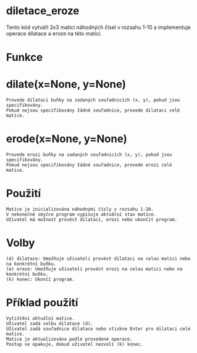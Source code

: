 # diletace_eroze
Tento kód vytváří 3x3 matici náhodných čísel v rozsahu 1-10 a implementuje operace dilatace a eroze na této matici.
# Funkce
# dilate(x=None, y=None)

    Provede dilataci buňky na zadaných souřadnicích (x, y), pokud jsou specifikovány.
    Pokud nejsou specifikovány žádné souřadnice, provede dilataci celé matice.

# erode(x=None, y=None)

    Provede erozi buňky na zadaných souřadnicích (x, y), pokud jsou specifikovány.
    Pokud nejsou specifikovány žádné souřadnice, provede erozi celé matice.

# Použití

    Matice je inicializována náhodnými čísly v rozsahu 1-10.
    V nekonečné smyčce program vypisuje aktuální stav matice.
    Uživatel má možnost provést dilataci, erozi nebo ukončit program.

# Volby

    (d) dilatace: Umožňuje uživateli provést dilataci na celou matici nebo na konkrétní buňku.
    (e) eroze: Umožňuje uživateli provést erozi na celou matici nebo na konkrétní buňku.
    (k) konec: Ukončí program.

# Příklad použití

    Vytištění aktuální matice.
    Uživatel zadá volbu dilatace (d).
    Uživatel zadá souřadnice dilatace nebo stiskne Enter pro dilataci celé matice.
    Matice je aktualizována podle provedené operace.
    Postup se opakuje, dokud uživatel nezvolí (k) konec.
